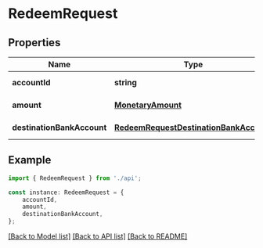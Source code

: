 # RedeemRequest


## Properties

Name | Type | Description | Notes
------------ | ------------- | ------------- | -------------
**accountId** | **string** |  | [default to undefined]
**amount** | [**MonetaryAmount**](MonetaryAmount.md) |  | [default to undefined]
**destinationBankAccount** | [**RedeemRequestDestinationBankAccount**](RedeemRequestDestinationBankAccount.md) |  | [default to undefined]

## Example

```typescript
import { RedeemRequest } from './api';

const instance: RedeemRequest = {
    accountId,
    amount,
    destinationBankAccount,
};
```

[[Back to Model list]](../README.md#documentation-for-models) [[Back to API list]](../README.md#documentation-for-api-endpoints) [[Back to README]](../README.md)
